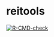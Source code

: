 # reitools

<!-- badges: start -->
[![R-CMD-check](https://github.com/m-palmeri/reitools/actions/workflows/R-CMD-check.yaml/badge.svg)](https://github.com/m-palmeri/reitools/actions/workflows/R-CMD-check.yaml)
<!-- badges: end -->
